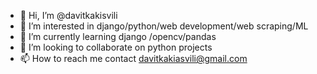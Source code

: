 - 👋 Hi, I’m @davitkakisvili
- 👀 I’m interested in django/python/web development/web scraping/ML
- 🌱 I’m currently learning django /opencv/pandas
- 💞️ I’m looking to collaborate on python projects
- 📫 How to reach me contact davitkakiasvili@gmail.com

<!---
davitkakisvili/davitkakisvili is a ✨ special ✨ repository because its `README.md` (this file) appears on your GitHub profile.
You can click the Preview link to take a look at your changes.
--->
